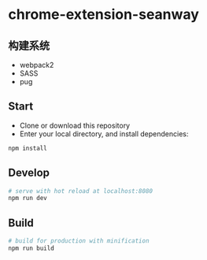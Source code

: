 # chrome-extension-seanway

## 构建系统

+ webpack2
+ SASS
+ pug

## Start

 - Clone or download this repository
 - Enter your local directory, and install dependencies:

``` bash
npm install
```

## Develop

``` bash
# serve with hot reload at localhost:8080
npm run dev
```

## Build

``` bash
# build for production with minification
npm run build
```
